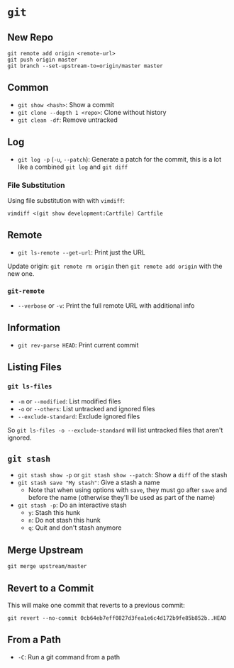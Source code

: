 # `git`

## New Repo

    git remote add origin <remote-url>
    git push origin master
    git branch --set-upstream-to=origin/master master

## Common

- `git show <hash>`: Show a commit
- `git clone --depth 1 <repo>`: Clone without history
- `git clean -df`: Remove untracked

## Log

- `git log -p` (`-u`, `--patch`): Generate a patch for the commit, this is a lot like a combined `git log` and `git diff`

### File Substitution

Using file substitution with with `vimdiff`:

    vimdiff <(git show development:Cartfile) Cartfile

## Remote

- `git ls-remote --get-url`: Print just the URL

Update origin: `git remote rm origin` then `git remote add origin` with the new one.

### `git-remote`

- `--verbose` or `-v`: Print the full remote URL with additional info


## Information

- `git rev-parse HEAD`: Print current commit

## Listing Files

### `git ls-files`

- `-m` or `--modified`: List modified files
- `-o` or `--others`: List untracked and ignored files
- `--exclude-standard`: Exclude ignored files

So `git ls-files -o --exclude-standard` will list untracked files that aren't ignored.

## `git stash`

- `git stash show -p` or `git stash show --patch`: Show a `diff` of the stash
- `git stash save "My stash"`: Give a stash a name
    - Note that when using options with `save`, they must go after `save` and before the name (otherwise they'll be used as part of the name)
- `git stash -p`: Do an interactive stash
    - `y`: Stash this hunk
    - `n`: Do not stash this hunk
    - `q`: Quit and don't stash anymore

## Merge Upstream

    git merge upstream/master

## Revert to a Commit

This will make one commit that reverts to a previous commit:

    git revert --no-commit 0cb64eb7eff0827d3fea1e6c4d172b9fe85b852b..HEAD

## From a Path

- `-C`: Run a git command from a path

